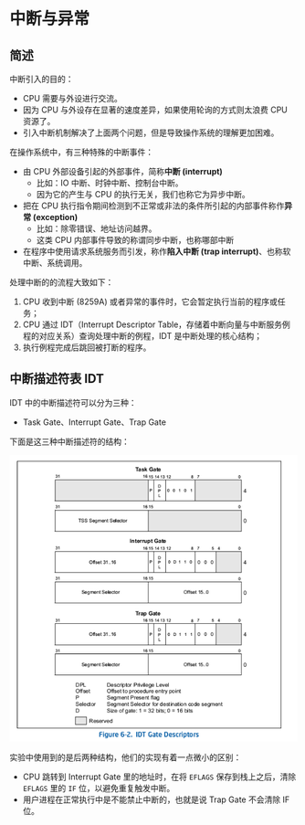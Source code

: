 # 中断与异常

## 简述

中断引入的目的：

- CPU 需要与外设进行交流。
- 因为 CPU 与外设存在显著的速度差异，如果使用轮询的方式则太浪费 CPU 资源了。
- 引入中断机制解决了上面两个问题，但是导致操作系统的理解更加困难。

在操作系统中，有三种特殊的中断事件：

- 由 CPU 外部设备引起的外部事件，简称**中断 (interrupt)**
  - 比如：IO 中断、时钟中断、控制台中断。
  - 因为它的产生与 CPU 的执行无关，我们也称它为异步中断。
- 把在 CPU 执行指令期间检测到不正常或非法的条件所引起的内部事件称作**异常 (exception)**
  - 比如：除零错误、地址访问越界。
  - 这类 CPU 内部事件导致的称谓同步中断，也称哪部中断
- 在程序中使用请求系统服务而引发，称作**陷入中断 (trap interrupt)**、也称软中断、系统调用。

处理中断的的流程大致如下：

1. CPU 收到中断 (8259A) 或者异常的事件时，它会暂定执行当前的程序或任务；
2. CPU 通过 IDT（Interrupt Descriptor Table，存储着中断向量与中断服务例程的对应关系）查询处理中断的例程，IDT 是中断处理的核心结构；
3. 执行例程完成后跳回被打断的程序。

## 中断描述符表 IDT

IDT 中的中断描述符可以分为三种：

- Task Gate、Interrupt Gate、Trap Gate

下面是这三种中断描述符的结构：

![InterruptDescriptor](./InterruptDescriptor.png)

实验中使用到的是后两种结构，他们的实现有着一点微小的区别：

- CPU 跳转到 Interrupt Gate 里的地址时，在将 `EFLAGS` 保存到栈上之后，清除 `EFLAGS` 里的 `IF` 位，以避免重复触发中断。
- 用户进程在正常执行中是不能禁止中断的，也就是说 Trap Gate 不会清除 IF 位。